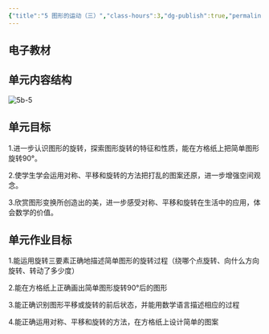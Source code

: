 ```yaml
---
{"title":"5 图形的运动（三）","class-hours":3,"dg-publish":true,"permalink":"/4 单元教学/5B 五下/5 图形的运动（三）/","dgPassFrontmatter":true,"noteIcon":""}
---
```



## 电子教材



## 单元内容结构

![5b-5](https://r2.edui123.com/2023/04/5b-5.png)

## 单元目标

1.进一步认识图形的旋转，探索图形旋转的特征和性质，能在方格纸上把简单图形旋转90°。

2.使学生学会运用对称、平移和旋转的方法把打乱的图案还原，进一步增强空间观念。

3.欣赏图形变换所创造出的美，进一步感受对称、平移和旋转在生活中的应用，体会数学的价值。

## 单元作业目标

1.能运用旋转三要素正确地描述简单图形的旋转过程（绕哪个点旋转、向什么方向旋转、转动了多少度）

2.能在方格纸上正确画出简单图形旋转90°后的图形

3.能正确识别图形平移或旋转的前后状态，并能用数学语言描述相应的过程

4.能正确运用对称、平移和旋转的方法，在方格纸上设计简单的图案
